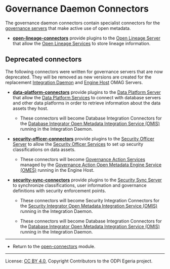 <!-- SPDX-License-Identifier: CC-BY-4.0 -->
<!-- Copyright Contributors to the ODPi Egeria project. -->

  
# Governance Daemon Connectors

The governance daemon connectors contain specialist connectors for the [governance
servers](../../../governance-servers) that make active use of open metadata.

* **[open-lineage-connectors](open-lineage-connectors)** provide plugins to the
[Open Lineage Server](../../../admin-services/docs/concepts/open-lineage-server.md)
that allow the [Open Lineage Services](../../../governance-servers/open-lineage-services)
to store lineage information.

## Deprecated connectors

The following connectors were written for governance servers that are now deprecated.
They will be removed as new versions are created for the
replacement [Integration Daemon](../../../admin-services/docs/concepts/integration-daemon.md)
and [Engine Host](../../../admin-services/docs/concepts/engine-host.md) OMAG Servers.

* **[data-platform-connectors](data-platform-connectors)** provide plugins to the
[Data Platform Server](../../../admin-services/docs/concepts/data-platform-server.md)
that allow the [Data Platform Services](../../../governance-servers/data-platform-services)
to connect with database servers and other data platforms in order to retrieve
information about the data assets they host.

   * These connectors will become Database Integration Connectors for the 
    [Database Integrator Open Metadata Integration Service (OMIS)](../../../integration-services/database-integrator)
    running in the Integration Daemon.

* **[security-officer-connectors](security-officer-connectors)** provide plugins to the
[Security Officer Server](../../../admin-services/docs/concepts/security-officer-server.md)
to allow the [Security Officer Services](../../../governance-servers/security-officer-services)
to set up security classifications on data assets.

   * These connectors will become [Governance Action Services](../../../frameworks/governance-action-framework/docs/governance-action-service.md)
     managed by the [Governance Action Open Metadata Engine Service (OMES)](../../../engine-services/governance-action)
     running in the Engine Host.

* **[security-sync-connectors](security-sync-connectors)** provide plugins to the
[Security Sync Server](../../../admin-services/docs/concepts/security-sync-server.md)
to synchronize classifications, user information and governance definitions
with security enforcement points.

   * These connectors will become Security Integration Connectors for the 
     [Security Integrator Open Metadata Integration Service (OMIS)](../../../integration-services/security-integrator)
     running in the Integration Daemon.

  * These connectors will become Database Integration Connectors for the 
    [Database Integrator Open Metadata Integration Service (OMIS)](../../../integration-services/database-integrator)
    running in the Integration Daemon.

----
* Return to the [open-connectors](..) module.

----
License: [CC BY 4.0](https://creativecommons.org/licenses/by/4.0/),
Copyright Contributors to the ODPi Egeria project.
